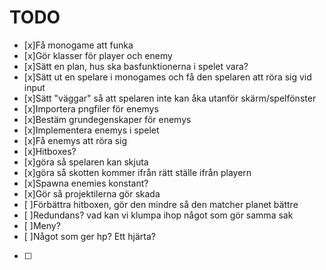 # TODO
- [x]Få monogame att funka
- [x]Gör klasser för player och enemy
- [x]Sätt en plan, hus ska basfunktionerna i spelet vara? 
- [x]Sätt ut en spelare i monogames och få den spelaren att röra sig vid input
- [x]Sätt "väggar" så att spelaren inte kan åka utanför skärm/spelfönster
- [x]Importera pngfiler för enemys
- [x]Bestäm grundegenskaper för enemys
- [x]Implementera enemys i spelet
- [x]Få enemys att röra sig
- [x]Hitboxes?   
- [x]göra så spelaren kan skjuta
- [x]göra så skotten kommer ifrån rätt ställe ifrån playern
- [x]Spawna enemies konstant? 
- [x]Gör så projektilerna gör skada 
- [ ]Förbättra hitboxen, gör den mindre så den matcher planet bättre
- [ ]Redundans? vad kan vi klumpa ihop något som gör samma sak
- [ ]Meny?
- [ ]Något som ger hp? Ett hjärta? 
- [ ]